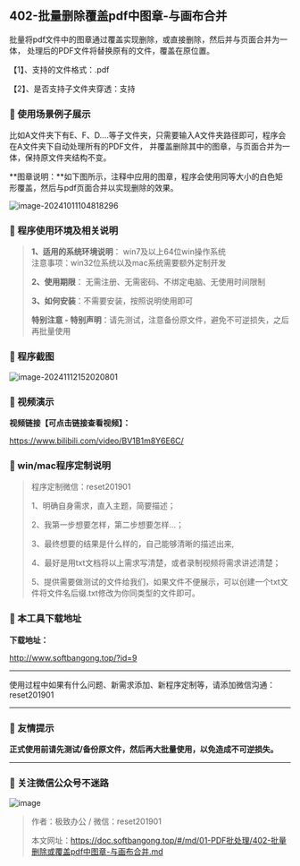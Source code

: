 ## 402-批量删除覆盖pdf中图章-与画布合并

批量将pdf文件中的图章通过覆盖实现删除，或直接删除，然后并与页面合并为一体， 处理后的PDF文件将替换原有的文件，覆盖在原位置。

【1】、支持的文件格式：.pdf

【2】、是否支持子文件夹穿透：支持

### 📑 使用场景例子展示

比如A文件夹下有E、F、D....等子文件夹，只需要输入A文件夹路径即可，程序会在A文件夹下自动处理所有的PDF文件， 并覆盖删除其中的图章，与页面合并为一体，保持原文件夹结构不变。

**图章说明：**如下图所示，注释中应用的图章，程序会使用同等大小的白色矩形覆盖，然后与pdf页面合并以实现删除的效果。

![image-20241011104818296](https://s2.loli.net/2024/10/11/qFcS1s5iAZoEHeJ.png)

### 📑 程序使用环境及相关说明

> **1、适用的系统环境说明**： win7及以上64位win操作系统  
> 注意事项：win32位系统以及mac系统需要额外定制开发  
>
> **2、使用期限**： 无需注册、无需密码、不绑定电脑、无使用时间限制  
>
> **3、如何安装**：不需要安装，按照说明使用即可  
>
> **特别注意 - 特别声明**：请先测试，注意备份原文件，避免不可逆损失，之后再批量使用

### 📑 程序截图

 ![image-20241112152020801](https://s2.loli.net/2024/11/12/8W7bNBwI3x9Ts6z.png)

### 📑 视频演示

**视频链接【可点击链接查看视频】：**

https://www.bilibili.com/video/BV1B1m8Y6E6C/

### 📑 win/mac程序定制说明

> 程序定制微信：reset201901  
>
> 1、明确自身需求，直入主题，简要描述；
>
> 2、我第一步想要怎样，第二步想要怎样...； 
>
> 3、最终想要的结果是什么样的，自己能够清晰的描述出来,  
>
> 4、最好是用txt文档将以上需求写清楚，或者录制视频将需求讲述清楚；  
>
> 5、提供需要做测试的文件给我们，如果文件不便展示，可以创建一个txt文件将文件名后缀.txt修改为你同类型的文件即可。  

### 📑 本工具下载地址

**下载地址：**

http://www.softbangong.top/?id=9

------

使用过程中如果有什么问题、新需求添加、新程序定制等，请添加微信沟通：reset201901

------

### 📑 友情提示

**正式使用前请先测试/备份原文件，然后再大批量使用，以免造成不可逆损失。**

------

### 📑 关注微信公众号不迷路

![image](https://s2.loli.net/2024/11/02/tK9T7jxLcuv5rUk.png)

> 作者：极致办公  /  微信：reset201901
>
> 本文网址：https://doc.softbangong.top/#/md/01-PDF批处理/402-批量删除或覆盖pdf中图章-与画布合并.md

